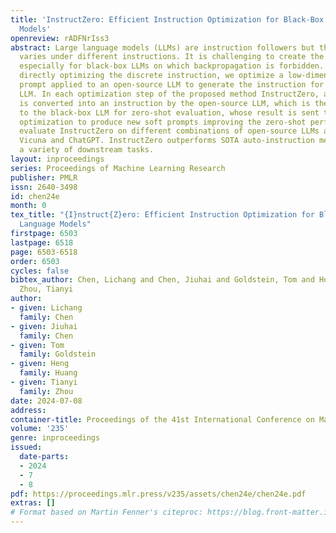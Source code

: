 ```yaml
---
title: 'InstructZero: Efficient Instruction Optimization for Black-Box Large Language
  Models'
openreview: rADFNrIss3
abstract: Large language models (LLMs) are instruction followers but the performance
  varies under different instructions. It is challenging to create the best instruction,
  especially for black-box LLMs on which backpropagation is forbidden. Instead of
  directly optimizing the discrete instruction, we optimize a low-dimensional soft
  prompt applied to an open-source LLM to generate the instruction for the black-box
  LLM. In each optimization step of the proposed method InstructZero, a soft prompt
  is converted into an instruction by the open-source LLM, which is then submitted
  to the black-box LLM for zero-shot evaluation, whose result is sent to Bayesian
  optimization to produce new soft prompts improving the zero-shot performance. We
  evaluate InstructZero on different combinations of open-source LLMs and APIs including
  Vicuna and ChatGPT. InstructZero outperforms SOTA auto-instruction methods across
  a variety of downstream tasks.
layout: inproceedings
series: Proceedings of Machine Learning Research
publisher: PMLR
issn: 2640-3498
id: chen24e
month: 0
tex_title: "{I}nstruct{Z}ero: Efficient Instruction Optimization for Black-Box Large
  Language Models"
firstpage: 6503
lastpage: 6518
page: 6503-6518
order: 6503
cycles: false
bibtex_author: Chen, Lichang and Chen, Jiuhai and Goldstein, Tom and Huang, Heng and
  Zhou, Tianyi
author:
- given: Lichang
  family: Chen
- given: Jiuhai
  family: Chen
- given: Tom
  family: Goldstein
- given: Heng
  family: Huang
- given: Tianyi
  family: Zhou
date: 2024-07-08
address:
container-title: Proceedings of the 41st International Conference on Machine Learning
volume: '235'
genre: inproceedings
issued:
  date-parts:
  - 2024
  - 7
  - 8
pdf: https://proceedings.mlr.press/v235/assets/chen24e/chen24e.pdf
extras: []
# Format based on Martin Fenner's citeproc: https://blog.front-matter.io/posts/citeproc-yaml-for-bibliographies/
---
```

